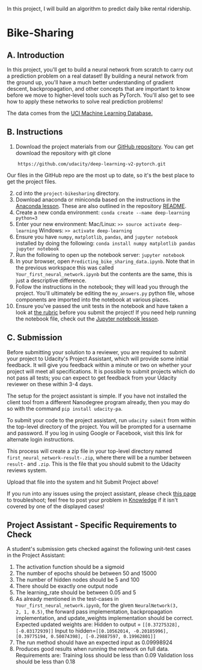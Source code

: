 In this project, I will build an algorithm to predict daily bike rental ridership.
# Bike-Sharing

## A. Introduction
In this project, you'll get to build a neural network from scratch to carry out a prediction problem on a real dataset! By building a neural network from the ground up, you'll have a much better understanding of gradient descent, backpropagation, and other concepts that are important to know before we move to higher-level tools such as PyTorch. You'll also get to see how to apply these networks to solve real prediction problems!

The data comes from the [UCI Machine Learning Database.](https://archive.ics.uci.edu/ml/datasets/Bike+Sharing+Dataset)

## B. Instructions
1. Download the project materials from our [GitHub repository](https://github.com/udacity/deep-learning-v2-pytorch). You can get download the repository with git clone 

```
    https://github.com/udacity/deep-learning-v2-pytorch.git 
```
Our files in the GitHub repo are the most up to date, so it's the best place to get the project files.

2. cd into the ```project-bikesharing``` directory.
3. Download anaconda or miniconda based on the instructions in the [Anaconda lesson](https://classroom.udacity.com/nanodegrees/nd101/parts/2a9dba0b-28eb-4b0e-acfa-bdcf35680d90/modules/aba54606-cf35-4a77-b643-efec6a90bfa1/lessons/9e9ed61d-20c3-4431-95aa-a1099f28d601/concepts/4cdc5a26-1e54-4a69-8eb4-f15e37aaab7b). These are also outlined in the repository [README](https://github.com/udacity/deep-learning-v2-pytorch/blob/master/README.md).
4. Create a new conda environment:
```conda create --name deep-learning python=3```
5. Enter your new environment:
Mac/Linux: ```>> source activate deep-learning```
Windows: ```>> activate deep-learning```
6. Ensure you have ```numpy```, ```matplotlib```, ```pandas```, and ```jupyter notebook``` installed by doing the following:
```conda install numpy matplotlib pandas jupyter notebook```
7. Run the following to open up the notebook server:
```jupyter notebook```
8. In your browser, open ```Predicting_bike_sharing_data.ipynb```. Note that in the previous workspace this was called ```Your_first_neural_network.ipynb``` but the contents are the same, this is just a descriptive difference.
9. Follow the instructions in the notebook; they will lead you through the project. You'll ultimately be editing the ```my_answers.py``` python file, whose components are imported into the notebook at various places.
10. Ensure you've passed the unit tests in the notebook and have taken a look at [the rubric](https://review.udacity.com/#!/rubrics/2148/view) before you submit the project!
If you need help running the notebook file, check out the [Jupyter notebook lesson](https://classroom.udacity.com/nanodegrees/nd101/parts/2a9dba0b-28eb-4b0e-acfa-bdcf35680d90/modules/aba54606-cf35-4a77-b643-efec6a90bfa1/lessons/13f4b7d6-92a9-468d-9008-084fc8b53a23/concepts/75e1eee0-5f81-4d5b-a1ca-eaebe3c91759).

## C. Submission
Before submitting your solution to a reviewer, you are required to submit your project to Udacity's Project Assistant, which will provide some initial feedback. It will give you feedback within a minute or two on whether your project will meet all specifications. It is possible to submit projects which do not pass all tests; you can expect to get feedback from your Udacity reviewer on these within 3-4 days.

The setup for the project assistant is simple. If you have not installed the client tool from a different Nanodegree program already, then you may do so with the command ```pip install udacity-pa```.

To submit your code to the project assistant, run ```udacity submit``` from within the top-level directory of the project. You will be prompted for a username and password. If you log in using Google or Facebook, visit this link for alternate login instructions.

This process will create a zip file in your top-level directory named ```first_neural_network-result-.zip```, where there will be a number between ```result-``` and ```.zip```. This is the file that you should submit to the Udacity reviews system.

Upload that file into the system and hit Submit Project above!

If you run into any issues using the project assistant, please check [this page](https://knowledge.udacity.com/questions/6299) to troubleshoot; feel free to post your problem in [Knowledge](https://knowledge.udacity.com/) if it isn't covered by one of the displayed cases!

## Project Assistant - Specific Requirements to Check
A student's submission gets checked against the following unit-test cases in the Project Assistant:

  1. The activation function should be a sigmoid
  2. The number of epochs should be between 50 and 15000
  3. The number of hidden nodes should be 5 and 100
  4. There should be exactly one output node
  5. The learning_rate should be between 0.05 and 5
  6. As already mentioned in the test-cases in ```Your_first_neural_network.ipynb```, for the given                 ```NeuralNetwork(3,        2, 1, 0.5)```, the forward pass implementation, backpropagation implementation,       and update_weights                  implementation should be correct. Expected updated weights are:
        Hidden to output = ```[[0.37275328], [-0.03172939]]```
        Input to hidden=```[[0.10562014, -0.20185996], [0.39775194, 0.50074398], [-0.29887597, 0.19962801]]```
  7. The run method should have an expected input as 0.09998924
  8. Produces good results when running the network on full data. Requirements are:
    Training loss should be less than 0.09
    Validation loss should be less than 0.18
